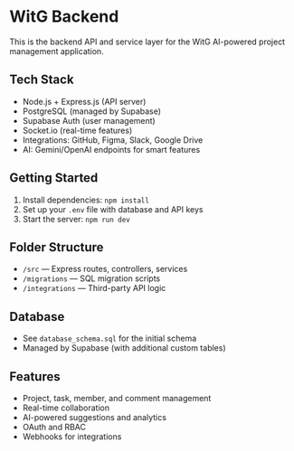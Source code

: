 # WitG Backend

This is the backend API and service layer for the WitG AI-powered project management application.

## Tech Stack
- Node.js + Express.js (API server)
- PostgreSQL (managed by Supabase)
- Supabase Auth (user management)
- Socket.io (real-time features)
- Integrations: GitHub, Figma, Slack, Google Drive
- AI: Gemini/OpenAI endpoints for smart features

## Getting Started
1. Install dependencies: `npm install`
2. Set up your `.env` file with database and API keys
3. Start the server: `npm run dev`

## Folder Structure
- `/src` — Express routes, controllers, services
- `/migrations` — SQL migration scripts
- `/integrations` — Third-party API logic

## Database
- See `database_schema.sql` for the initial schema
- Managed by Supabase (with additional custom tables)

## Features
- Project, task, member, and comment management
- Real-time collaboration
- AI-powered suggestions and analytics
- OAuth and RBAC
- Webhooks for integrations

